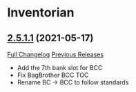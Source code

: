 # Inventorian

## [2.5.1.1](https://github.com/Nevcairiel/Inventorian/tree/2.5.1.1) (2021-05-17)
[Full Changelog](https://github.com/Nevcairiel/Inventorian/compare/2.5.1.0...2.5.1.1) [Previous Releases](https://github.com/Nevcairiel/Inventorian/releases)

- Add the 7th bank slot for BCC  
- Fix BagBrother BCC TOC  
- Rename BC -> BCC to follow standards  
